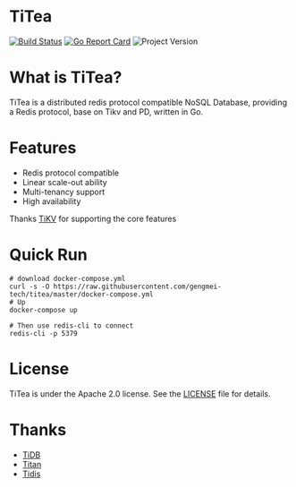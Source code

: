 # TiTea


[![Build Status](https://travis-ci.com/gengmei-tech/titea.svg?branch=master)](https://travis-ci.com/gengmei-tech/titea)
[![Go Report Card](https://goreportcard.com/badge/github.com/gengmei-tech/titea)](https://goreportcard.com/report/github.com/gengmei-tech/titea)
![Project Version](https://img.shields.io/badge/version-1.0.0-brightgreen.svg)



# What is TiTea?
TiTea is a distributed redis protocol compatible NoSQL Database, providing a Redis protocol,  base on Tikv and PD, written in Go.


# Features
- Redis protocol compatible
- Linear scale-out ability
- Multi-tenancy support
- High availability

Thanks [TiKV](https://github.com/tikv/tikv) for supporting the core features


# Quick Run

```
# download docker-compose.yml
curl -s -O https://raw.githubusercontent.com/gengmei-tech/titea/master/docker-compose.yml
# Up
docker-compose up

# Then use redis-cli to connect
redis-cli -p 5379
```


# License
TiTea is under the Apache 2.0 license. See the [LICENSE](./LICENSE) file for details.


# Thanks
- [TiDB](https://github.com/pingcap/tidb) 
- [Titan](https://github.com/meitu/titan)
- [Tidis](https://github.com/yongman/tidis)



